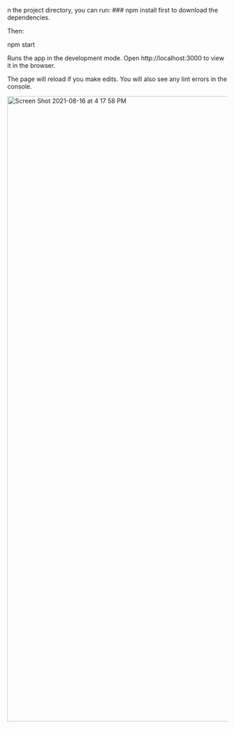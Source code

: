 n the project directory, you can run: ### npm install first to download the dependencies.

Then:

npm start

Runs the app in the development mode.
Open http://localhost:3000 to view it in the browser.

The page will reload if you make edits.
You will also see any lint errors in the console.

<img width="1433" alt="Screen Shot 2021-08-16 at 4 17 58 PM" src="https://user-images.githubusercontent.com/84773526/129566394-99a4287d-cc39-48de-a410-8d51e3605003.png">
